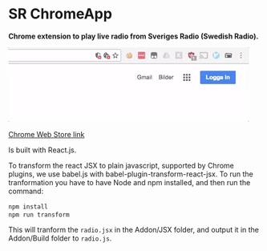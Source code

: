 # SR ChromeApp 
**Chrome extension to play live radio from Sveriges Radio (Swedish Radio).**

![Sr-ChromeApp](https://raw.githubusercontent.com/Hypnobrew/SR-ChromeApp/master/src/style/clip.gif)

[Chrome Web Store link](https://chrome.google.com/webstore/detail/srse-widget/aepaddjgdloihbpncgneoaponbfglihk)

Is built with React.js.

To transform the react JSX to plain javascript, supported by Chrome plugins, we use babel.js with babel-plugin-transform-react-jsx.
To run the tranformation you have to have Node and npm installed, and then run the command:

```
npm install
npm run transform
```

This will tranform the `radio.jsx` in the Addon/JSX folder, and output it in the Addon/Build folder to `radio.js`.
